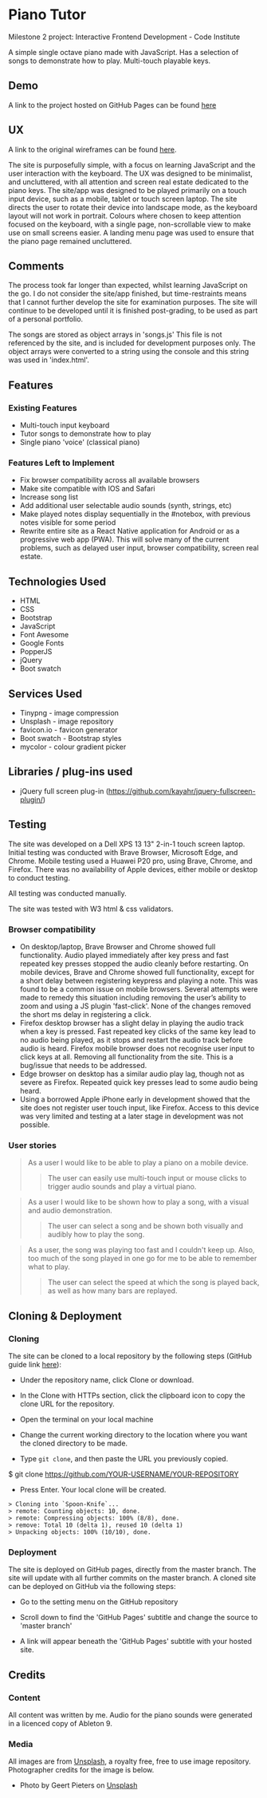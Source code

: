 # Piano Tutor

Milestone 2 project: Interactive Frontend Development - Code Institute

A simple single octave piano made with JavaScript. Has a selection of songs to demonstrate how to play. Multi-touch playable keys.

## Demo

A link to the project hosted on GitHub Pages can be found [here](https://wrengit.github.io/milestone2/)

## UX

A link to the original wireframes can be found [here](https://github.com/wrengit/milestone2/blob/master/assets/Wireframes.pdf).

The site is purposefully simple, with a focus on learning JavaScript and the user interaction with the keyboard.
The UX was designed to be minimalist, and uncluttered, with all attention and screen real estate dedicated to the piano keys. The site/app was designed to be played primarily on a touch input device, such as a mobile, tablet or touch screen laptop.
The site directs the user to rotate their device into landscape mode, as the keyboard layout will not work in portrait.
Colours where chosen to keep attention focused on the keyboard, with a single page, non-scrollable view to make use on small screens easier. A landing menu page was used to ensure that the piano page remained uncluttered.

## Comments

The process took far longer than expected, whilst learning JavaScript on the go. I do not consider the site/app finished, but time-restraints means that I cannot further develop the site for examination purposes. The site will continue to be developed until it is finished post-grading, to be used as part of a personal portfolio.

The songs are stored as object arrays in 'songs.js' This file is not referenced by the site, and is included for development purposes only. The object arrays were converted to a string using the console and this string was used in 'index.html'.

## Features

### Existing Features

- Multi-touch input keyboard
- Tutor songs to demonstrate how to play
- Single piano 'voice' (classical piano)

### Features Left to Implement

- Fix browser compatibility across all available browsers
- Make site compatible with IOS and Safari
- Increase song list
- Add additional user selectable audio sounds (synth, strings, etc)
- Make played notes display sequentially in the #notebox, with previous notes visible for some period
- Rewrite entire site as a React Native application for Android or as a progressive web app (PWA). This will solve many of the current problems, such as delayed user input, browser compatibility, screen real estate.

## Technologies Used

- HTML
- CSS
- Bootstrap
- JavaScript
- Font Awesome
- Google Fonts
- PopperJS
- jQuery
- Boot swatch

## Services Used

- Tinypng - image compression
- Unsplash - image repository
- favicon.io - favicon generator
- Boot swatch - Bootstrap styles
- mycolor - colour gradient picker

## Libraries / plug-ins used

- jQuery full screen plug-in (https://github.com/kayahr/jquery-fullscreen-plugin/)

## Testing

The site was developed on a Dell XPS 13 13" 2-in-1 touch screen laptop. Initial testing was conducted with Brave Browser, Microsoft Edge, and Chrome. Mobile testing used a Huawei P20 pro, using Brave, Chrome, and Firefox. There was no availability of Apple devices, either mobile or desktop to conduct testing.

All testing was conducted manually.

The site was tested with W3 html & css validators.

### Browser compatibility

- On desktop/laptop, Brave Browser and Chrome showed full functionality. Audio played immediately after key press and fast repeated key presses stopped the audio cleanly before restarting. On mobile devices, Brave and Chrome showed full functionality, except for a short delay between registering keypress and playing a note. This was found to be a common issue on mobile browsers. Several attempts were made to remedy this situation including removing the user’s ability to zoom and using a JS plugin 'fast-click'. None of the changes removed the short ms delay in registering a click.
- Firefox desktop browser has a slight delay in playing the audio track when a key is pressed. Fast repeated key clicks of the same key lead to no audio being played, as it stops and restart the audio track before audio is heard. Firefox mobile browser does not recognise user input to click keys at all. Removing all functionality from the site. This is a bug/issue that needs to be addressed.
- Edge browser on desktop has a similar audio play lag, though not as severe as Firefox. Repeated quick key presses lead to some audio being heard.
- Using a borrowed Apple iPhone early in development showed that the site does not register user touch input, like Firefox. Access to this device was very limited and testing at a later stage in development was not possible.

### User stories

> As a user I would like to be able to play a piano on a mobile device.
>
> > The user can easily use multi-touch input or mouse clicks to trigger audio sounds and play a virtual piano.

> As a user I would like to be shown how to play a song, with a visual and audio demonstration.
>
> > The user can select a song and be shown both visually and audibly how to play the song.

> As a user, the song was playing too fast and I couldn't keep up. Also, too much of the song played in one go for me to be able to remember what to play.
>
> > The user can select the speed at which the song is played back, as well as how many bars are replayed.

## Cloning & Deployment

### Cloning

The site can be cloned to a local repository by the following steps (GitHub guide link [here](https://help.github.com/en/articles/cloning-a-repository)):

- Under the repository name, click Clone or download.

- In the Clone with HTTPs section, click the clipboard icon to copy the clone URL for the repository.

- Open the terminal on your local machine

- Change the current working directory to the location where you want the cloned directory to be made.

- Type `git clone`, and then paste the URL you previously copied.

\$ git clone https://github.com/YOUR-USERNAME/YOUR-REPOSITORY

- Press Enter. Your local clone will be created.

```
> Cloning into `Spoon-Knife`...
> remote: Counting objects: 10, done.
> remote: Compressing objects: 100% (8/8), done.
> remove: Total 10 (delta 1), reused 10 (delta 1)
> Unpacking objects: 100% (10/10), done.
```

### Deployment

The site is deployed on GitHub pages, directly from the master branch. The site will update with all further commits on the master branch. A cloned site can be deployed on GitHub via the following steps:

- Go to the setting menu on the GitHub repository

- Scroll down to find the 'GitHub Pages' subtitle and change the source to 'master branch'

- A link will appear beneath the 'GitHub Pages' subtitle with your hosted site.

## Credits

### Content

All content was written by me. Audio for the piano sounds were generated in a licenced copy of Ableton 9.

### Media

All images are from [Unsplash](http://unsplash.com), a royalty free, free to use image repository. Photographer credits for the image is below.

- Photo by Geert Pieters on [Unsplash](https://unsplash.com/@shotsbywolf)
